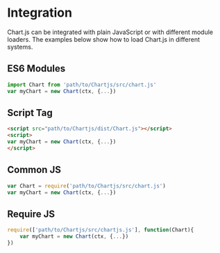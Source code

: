 # Integration

Chart.js can be integrated with plain JavaScript or with different module loaders. The examples below show how to load Chart.js in different systems.

## ES6 Modules

```javascript
import Chart from 'path/to/Chartjs/src/chart.js'
var myChart = new Chart(ctx, {...})
```

## Script Tag

```html
<script src="path/to/Chartjs/dist/Chart.js"></script>
<script>
var myChart = new Chart(ctx, {...})
</script>
```

## Common JS

```javascript
var Chart = require('path/to/Chartjs/src/chart.js')
var myChart = new Chart(ctx, {...})
```

## Require JS

```javascript
require(['path/to/Chartjs/src/chartjs.js'], function(Chart){
    var myChart = new Chart(ctx, {...})
})
```